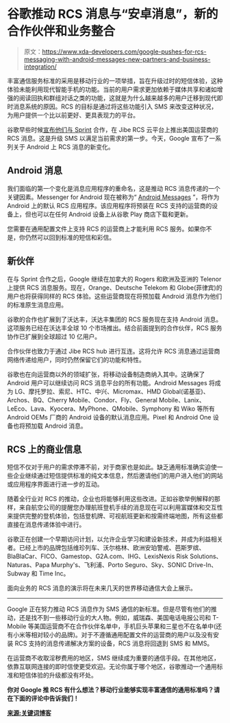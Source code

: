 # 谷歌推动 RCS 消息与“安卓消息”，新的合作伙伴和业务整合

> 原文：<https://www.xda-developers.com/google-pushes-for-rcs-messaging-with-android-messages-new-partners-and-business-integration/>

丰富通信服务标准的采用是移动行业的一项举措，旨在升级过时的短信体验，这种体验未能利用现代智能手机的功能。当前的用户需求更加依赖于媒体共享和诸如增强的阅读回执和群组对话之类的功能，这就是为什么越来越多的用户迁移到现代即时消息系统的原因。RCS 的目标是通过将这些功能引入 SMS 来改变这种状况，为用户提供一个比以前更好、更具表现力的平台。

谷歌早些时候[宣布他们与 Sprint](https://www.xda-developers.com/rcs-messaging-support-on-googles-messenger-app-rolling-out-on-sprint/) 合作，在 Jibe RCS 云平台上推出美国运营商的 RCS 消息。这是升级 SMS 以满足当前需求的第一步。今天，Google 宣布了一系列关于 Android 上 RCS 消息的新变化。

## Android 消息

我们面临的第一个变化是消息应用程序的重命名，这是推动 RCS 消息传递的一个关键因素。Messenger for Android 现在被称为“ [Android Messages](https://play.google.com/store/apps/details?id=com.google.android.apps.messaging) ”，将作为 Android 上的默认 RCS 应用程序。该应用程序将预装在 RCS 支持的运营商的设备上，但也可以在任何 Android 设备上从谷歌 Play 商店下载和更新。

您需要在通用配置文件上支持 RCS 的运营商上才能利用 RCS 服务。如果你不是，你仍然可以回到标准的短信和彩信。

## 新伙伴

在与 Sprint 合作之后，Google 继续在加拿大的 Rogers 和欧洲及亚洲的 Telenor 上提供 RCS 消息服务。现在，Orange、Deutsche Telekom 和 Globe(菲律宾)的用户也将获得同样的 RCS 体验。这些运营商现在将预加载 Android 消息作为他们的标准原生消息应用。

谷歌的合作也扩展到了沃达丰，沃达丰集团的 RCS 服务现在支持 Android 消息。这项服务已经在沃达丰全球 10 个市场推出。结合前面提到的合作伙伴，RCS 服务协作已扩展到全球超过 10 亿用户。

合作伙伴也致力于通过 Jibe RCS hub 进行互连。这将允许 RCS 消息通过运营商网络传递给用户，同时仍然保留它们的功能和特性。

谷歌也在向运营商以外的领域扩张，将移动设备制造商纳入其中。这确保了 Android 用户可以继续访问 RCS 消息平台的所有功能。Android Messages 将成为 LG、摩托罗拉、索尼、HTC、中兴、Micromax、HMD Global(诺基亚)、Archos、BQ、Cherry Mobile、Condor、Fly、General Mobile、Lanix、LeEco、Lava、Kyocera、MyPhone、QMobile、Symphony 和 Wiko 等所有 Android OEMs 厂商的 Android 设备的默认消息应用。Pixel 和 Android One 设备也将预加载 Android 消息。

## RCS 上的商业信息

短信不仅对于用户的需求停滞不前，对于商家也是如此。缺乏通用标准确实迫使一些企业继续通过短信提供标准的纯文本信息，然后邀请他们的用户进入他们的网站或应用程序界面进行进一步的互动。

随着全行业对 RCS 的推动，企业也将能够利用这些改进。正如谷歌举例解释的那样，来自航空公司的提醒您办理航班登机手续的消息现在可以利用富媒体和交互性来提供完整的登机体验，包括登机牌、可视航班更新和按需终端地图，所有这些都直接在消息传递体验中进行。

谷歌正在创建一个早期访问计划，以允许企业学习和建设新技术，并成为利益相关者。已经上市的品牌包括维珍列车、沃尔格林、欧洲安珀警戒、芭斯罗缤、BlaBlaCar、FICO、Gamestop、G2A.com、IHG、LexisNexis Risk Solutions、Naturas、Papa Murphy's、飞利浦、Porto Seguro、Sky、SONIC Drive-In、Subway 和 Time Inc。

面向业务的 RCS 消息的演示将在未来几天的世界移动通信大会上展示。

* * *

Google 正在努力推动 RCS 消息作为 SMS 通信的新标准。但是尽管有他们的推动，还是找不到一些移动行业的大人物。例如，威瑞森、美国电话电报公司和 T-Mobile 等美国运营商不在合作伙伴名单中，手机巨头苹果和三星也不在名单中(还有小米等相对较小的品牌)。对于不遵循通用配置文件的运营商的用户以及没有安装 RCS 支持的消息传递解决方案的设备，RCS 消息将回退到 SMS 和 MMS。

在运营商不收取淫秽费用的地区，SMS 继续成为重要的通信手段。在其他地区，依靠互联网连接的即时信使更受欢迎。无论你属于哪个地区，谷歌推动一个通用标准和短信体验的升级都没有坏处。

**你对 Google 推 RCS 有什么想法？移动行业能够实现丰富通信的通用标准吗？请在下面的评论中告诉我们！**

[**来源:关键词博客**](https://blog.google/topics/rcs/delivering-rcs-messaging-android-users-worldwide/)